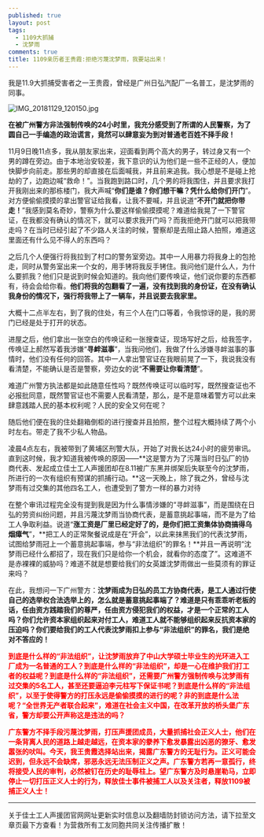 ```yaml
---
published: true
layout: post
tags:
  - 1109大抓捕
  - 沈梦雨
comments: true
title: 1109亲历者王贵霞:拒绝污蔑沈梦雨，我要站出来！
---
```


我是11.9大抓捕受害者之一王贵霞，曾经是广州日弘汽配厂一名普工，是沈梦雨的同事。

<img src="https://i.loli.net/2018/11/29/5bffd3a695cd4.jpg" alt="IMG_20181129_120150.jpg" title="IMG_20181129_120150.jpg" />

**在被广州警方非法强制传唤的24小时里，我充分感受到了所谓的人民警察，为了圆自己一手编造的政治谎言，竟然可以肆意妄为到对普通老百姓不择手段！**

11月9日晚11点多，我从朋友家出来，迎面看到两个高大的男子，转过身又有一个男的蹲在旁边。由于本地治安较差，我下意识的认为他们是一些不正经的人，便加快脚步向前走。那些男的却直接在后面喊我，并且前来追我。我心想是不是碰上抢劫的了，边跑边喊“救命！”。当我跑到路口时，几个男的将我围住，并且要求我打开我刚出来的那栋楼门，我大声喊“**你们是谁？你们想干嘛？凭什么给你们开门**”。对方便偷偷摸摸的拿出警官证给我看，让我不要喊，并且说道“**不开门就把你带走！**”我感到莫名奇妙，警察为什么要这样偷偷摸摸呢？难道给我晃了一下警官证，在我都没有确认的情况下，就可以要求我开门吗？而我拒绝开门就可以把我带走吗？在当时已经引起了不少路人关注的时候，警察却是去阻止路人拍照，难道这里面还有什么见不得人的东西吗？

之后几个人便强行将我拉到了村口的警务室旁边。其中一人用暴力将我身上的包抢走，同时从警务室出来一个女的，用手铐将我反手铐住。我问他们是什么人，为什么要抓我？他们只是说到时候会知道的。我向他们要传唤证，他们说你要的东西都有，待会会给你看。**他们将我的包翻看了一遍，没有找到我的身份证，在没有确认我身份的情况下，强行将我带上了一辆车，并且说要去我家里。**

大概十二点半左右，到了我的住处，有三个人在门口等着，令我惊讶的是，我的房门已经是处于打开的状态。

进屋之后，他们拿出一张空白的传唤证和一张搜查证，现场写好之后，给我签字，传唤证上郝然写着我涉嫌“**寻衅滋事**”，当我问他们，我做了什么涉嫌寻衅滋事的事情时，他们没有任何的回答。其中一人拿出警官证在我眼前晃了一下，我说我没有看清楚，不能确认是否是警察，旁边女的说“**不需要让你看清楚**”。

难道广州警方执法都是如此随意任性吗？既然传唤证可以临时写，既然搜查证也不必报批同意，既然警官证也不需要人民看清楚，那么，是不是意味着警方可以此来肆意践踏人民的基本权利呢？人民的安全又何在呢？

随后他们便在我的住处翻箱倒柜的进行搜查并且拍照，整个过程大概持续了两个小时左右。带走了我不少私人物品。

凌晨4点左右，我被带到了黄埔区刑警大队，开始了对我长达24小时的疲劳审讯。直到这时候，我才知道我被传唤的原因——**这是警方为了污蔑当时日弘厂的协商代表、发起成立佳士工人声援团却在8.11被广东黑井绑架后失联至今的沈梦雨，所进行的一次有组织有预谋的抓捕行动。**这一天晚上，除了我之外，曾经与沈梦雨有过交集的其他四名工人，也遭受到了警方一样的暴力对待

在整个审讯过程完全没有提到我是因为什么事情涉嫌的“寻衅滋事”，而是围绕在日弘的劳资纠纷问题，并且污蔑沈梦雨当协商代表，是蓄意挑起事端，而不是为了给工人争取利益。说道“**涨工资是厂里已经定好了的，是你们把工资集体协商搞得乌烟瘴气**”，**把工人的正常聚餐说成是在“开会”，以此来抹黑我们的代表沈梦雨，试图给梦雨冠上一个蓄意挑起事端，参与“非法组织”的罪名！**并且一再说明“沈梦雨已经什么都招了，现在我们只是给你一个机会，就看你的态度了”。这难道不是赤裸裸的威胁吗？难道不就是想要给我们的女英雄沈梦雨做出一些莫须有的罪证来吗？

在此，我想问一下广州警方：**沈梦雨成为日弘的员工方协商代表，是工人通过行使自己的选举权合法选举上的，怎么就是蓄意挑起事端了？难道是只有乖乖听老板的话，任由资方践踏我们的尊严，任由资方侵犯我们的权益，才是一个正常的工人吗？你们允许资本家组织起来对付工人，难道工人就不能够组织起来反抗资本家的压迫吗？你们要给我们的工人代表沈梦雨扣上参与“非法组织”的罪名，我们是绝对不答应的！**

<span style="color: #ff0000;"><strong>到底是什么样的“非法组织”，让沈梦雨放弃了中山大学硕士毕业生的光环进入工厂成为一名普通的工人？到底是什么样的“非法组织”，却是一心在维护我们打工者的权益呢？到底是什么样的“非法组织”，还需要广州警方强制传唤与沈梦雨有过交集的5名工人，甚至还要逼迫李元柱写下保证书呢？到底是什么样的“非法组织”，以至于使得警方的打压永远是偷偷摸摸的进行的呢？非的到底是什么法呢？“全世界无产者联合起来”，难道在社会主义中国，在改革开放的桥头堡广东省，警方却要公开声称这是违法的吗？</strong></span>

<span style="color: #ff0000;"><strong>广东警方不择手段污蔑沈梦雨，打压声援团成员，大量抓捕社会正义人士，他们在一条背离人民的道路上越走越远，在资本家的豢养下愈发暴露出凶恶的獠牙、愈发嚣张的吠叫。今天，我王贵霞选择站出来，揭露广东警方的无耻行为。正义可能会迟到，但永远不会缺席，邪恶永远无法压制正义之声。广东警方若再一意孤行，终将接受人民的审判，必然被钉在历史的耻辱柱上。望广东警方及时悬崖勒马，立即停止一切打压正义人士的行为，释放佳士事件被捕工人以及关注者，释放1109被捕正义人士！</strong></span>


---
关于佳士工人声援团官网网址更新实时信息以及翻墙防封锁访问方法，请下拉至文章页最下方查看！为营救所有工友同胞共同关注传播扩散！

